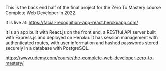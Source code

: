 This is the back end half of the final project for the Zero To Mastery course Complete Web Developer in 2022.

It is live at:
https://facial-recognition-app-react.herokuapp.com/

It is an app built with React.js on the front end, a RESTful API server built with Express.js and deployed on Heroku. It has session management with authenticated routes, with user information and hashed passwords stored securely in a database with PostgreSQL.

https://www.udemy.com/course/the-complete-web-developer-zero-to-mastery/
